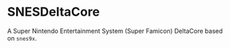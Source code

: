 # SNESDeltaCore

A Super Nintendo Entertainment System (Super Famicon) DeltaCore based on `snes9x`.
